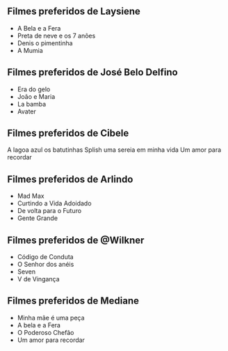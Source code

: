 ## Filmes preferidos de Laysiene
* A Bela e a Fera
* Preta de neve e os 7 anões
* Denis o pimentinha
* A Mumia

## Filmes preferidos de José Belo Delfino
* Era do gelo
* João e Maria
* La bamba
* Avater

## Filmes preferidos de Cibele
A lagoa azul 
os batutinhas
Splish uma sereia em minha vida
Um amor para recordar 

## Filmes preferidos de Arlindo 
* Mad Max
* Curtindo a Vida Adoidado
* De volta para o Futuro
* Gente Grande

## Filmes preferidos de @Wilkner
* Código de Conduta
* O Senhor dos anéis
* Seven
* V de Vingança

## Filmes preferidos de Mediane 
* Minha mãe é uma peça
* A bela e a Fera
* O Poderoso Chefão
* Um amor para recordar
